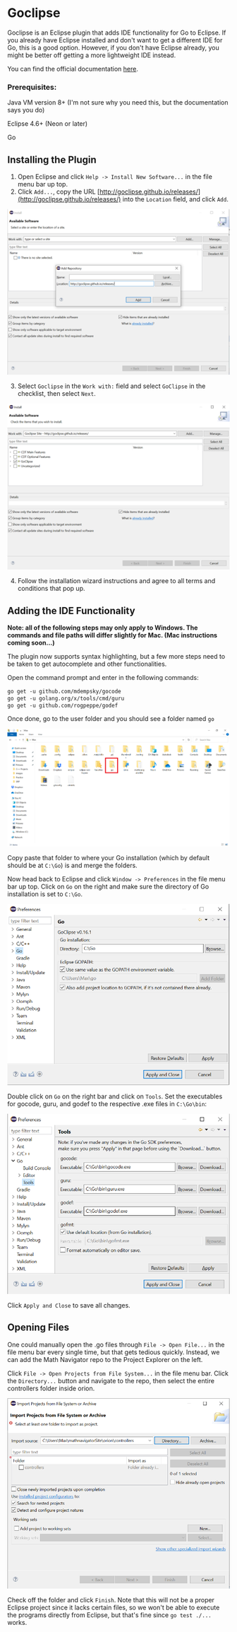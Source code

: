 # Goclipse
Goclipse is an Eclipse plugin that adds IDE functionality for Go to Eclipse. If you already have Eclipse installed and don't want to get a different IDE for Go, this is a good option. However, if you don't have Eclipse already, you might be better off getting a more lightweight IDE instead.

You can find the official documentation [here](https://github.com/GoClipse/goclipse/tree/latest/documentation).
### Prerequisites:
Java VM version 8+ (I'm not sure why you need this, but the documentation says you do)

Eclipse 4.6+ (Neon or later)

Go
## Installing the Plugin
1. Open Eclipse and click `Help -> Install New Software...` in the file menu bar up top.
2. Click `Add...`, copy the URL [http://goclipse.github.io/releases/](http://goclipse.github.io/releases/) into the `Location` field, and click `Add`.

![Image 1](images/1.png)

3. Select `Goclipse` in the `Work with:` field and select `GoClipse` in the checklist, then select `Next`.

![Image 2](images/2.png)

4.  Follow the installation wizard instructions and agree to all terms and conditions that pop up.
## Adding the IDE Functionality
**Note: all of the following steps may only apply to Windows. The commands and file paths will differ slightly for Mac.
(Mac instructions coming soon...)**

The plugin now supports syntax highlighting, but a few more steps need to be taken to get autocomplete and other functionalities.

Open the command prompt and enter in the following commands:
```
go get -u github.com/mdempsky/gocode
go get -u golang.org/x/tools/cmd/guru
go get -u github.com/rogpeppe/godef
```
Once done, go to the user folder and you should see a folder named `go`

![Image 3](images/3.png)

Copy paste that folder to where your Go installation (which by default should be at `C:\Go`) is and merge the folders.

Now head back to Eclipse and click `Window -> Preferences` in the file menu bar up top. Click on `Go` on the right and make sure the directory of Go installation is set to `C:\Go`.

![Image 4](images/4.png)

Double click on `Go` on the right bar and click on `Tools`. Set the executables for gocode, guru, and godef to the respective .exe files in `C:\Go\bin`:

![Image 5](images/5.png)

Click `Apply and Close` to save all changes.
## Opening Files
One could manually open the .go files through `File -> Open File...` in the file menu bar every single time, but that gets tedious quickly. Instead, we can add the Math Navigator repo to the Project Explorer on the left.

Click `File -> Open Projects from File System...` in the file menu bar. Click the `Directory...` button and navigate to the repo, then select the entire controllers folder inside orion.

![Image 6](images/6.png)

Check off the folder and click `Finish`. Note that this will not be a proper Eclipse project since it lacks certain files, so we won't be able to execute the programs directly from Eclipse, but that's fine since `go test ./...` works.
